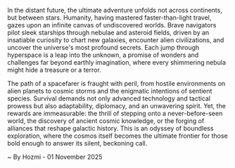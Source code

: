 
In the distant future, the ultimate adventure unfolds not across continents, but between stars. Humanity, having mastered faster-than-light travel, gazes upon an infinite canvas of undiscovered worlds. Brave navigators pilot sleek starships through nebulae and asteroid fields, driven by an insatiable curiosity to chart new galaxies, encounter alien civilizations, and uncover the universe's most profound secrets. Each jump through hyperspace is a leap into the unknown, a promise of wonders and challenges far beyond earthly imagination, where every shimmering nebula might hide a treasure or a terror.

The path of a spacefarer is fraught with peril, from hostile environments on alien planets to cosmic storms and the enigmatic intentions of sentient species. Survival demands not only advanced technology and tactical prowess but also adaptability, diplomacy, and an unwavering spirit. Yet, the rewards are immeasurable: the thrill of stepping onto a never-before-seen world, the discovery of ancient cosmic knowledge, or the forging of alliances that reshape galactic history. This is an odyssey of boundless exploration, where the cosmos itself becomes the ultimate frontier for those bold enough to answer its silent, beckoning call.

~ By Hozmi - 01 November 2025
